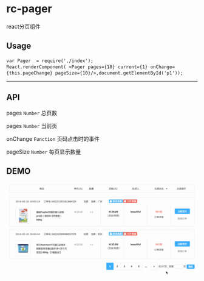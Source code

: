 # rc-pager
react分页组件

## Usage

    var Pager  = require('./index');
    React.renderComponent( <Pager pages={18} current={1} onChange={this.pageChange} pageSize={10}/>,document.getElementById('p1'));


----

## API

pages `Number`  总页数

pages `Number`  当前页

onChange `Function`  页码点击时的事件

pageSize `Number`  每页显示数量



## DEMO

![pager](https://github.com/Sunny-L/rc-pager/blob/master/1.gif)
